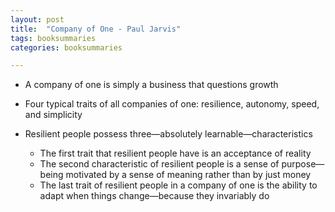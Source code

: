 ```yaml
---
layout: post
title:  "Company of One - Paul Jarvis"
tags: booksummaries
categories: booksummaries

---
```


- A company of one is simply a business that questions growth

- Four typical traits of all companies of one: resilience, autonomy, speed, and simplicity

- Resilient people possess three—absolutely learnable—characteristics
  - The first trait that resilient people have is an acceptance of reality
  - The second characteristic of resilient people is a sense of purpose—being motivated by a sense of meaning rather than by just money
  - The last trait of resilient people in a company of one is the ability to adapt when things change—because they invariably do
